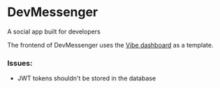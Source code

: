 # DevMessenger
A social app built for developers

The frontend of DevMessenger uses the <a href="https://github.com/NiceDash/Vibe">Vibe dashboard</a> as a template.


### Issues:
- JWT tokens shouldn't be stored in the database


